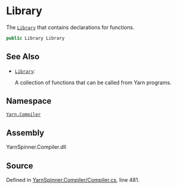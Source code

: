 # Library

The [`Library`](compilationjob.library.md) that contains declarations for functions.

```csharp
public Library Library
```

## See Also

* [`Library`](../../yarn/library/): 

  A collection of functions that can be called from Yarn programs.

## Namespace

[`Yarn.Compiler`](../)

## Assembly

YarnSpinner.Compiler.dll

## Source

Defined in [YarnSpinner.Compiler/Compiler.cs](https://github.com/YarnSpinnerTool/YarnSpinner//blob/develop/YarnSpinner.Compiler/Compiler.cs#L481), line 481.

